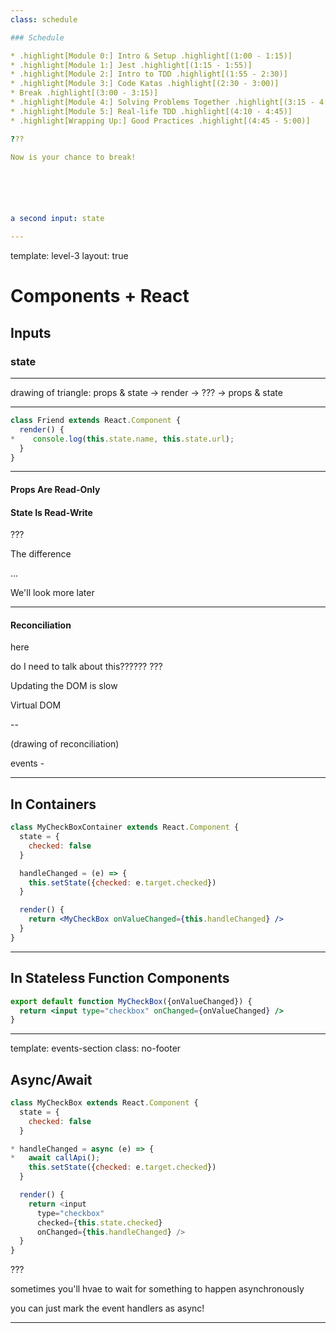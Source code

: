 ```yaml
---
class: schedule

### Schedule

* .highlight[Module 0:] Intro & Setup .highlight[(1:00 - 1:15)]
* .highlight[Module 1:] Jest .highlight[(1:15 - 1:55)]
* .highlight[Module 2:] Intro to TDD .highlight[(1:55 - 2:30)]
* .highlight[Module 3:] Code Katas .highlight[(2:30 - 3:00)]
* Break .highlight[(3:00 - 3:15)]
* .highlight[Module 4:] Solving Problems Together .highlight[(3:15 - 4:10)]
* .highlight[Module 5:] Real-life TDD .highlight[(4:10 - 4:45)]
* .highlight[Wrapping Up:] Good Practices .highlight[(4:45 - 5:00)]

???

Now is your chance to break!






a second input: state

---
```

template: level-3
layout: true
# Components + React
## Inputs
### state

---

drawing of triangle: 
props & state -> render -> ??? -> props & state

---

```jsx
class Friend extends React.Component {
  render() {
*    console.log(this.state.name, this.state.url);
  }
}
```

---

#### Props Are Read-Only
#### State Is Read-Write

???

The difference

...

We'll look more later





---
#### Reconciliation

here

do I need to talk about this??????
???

Updating the DOM is slow

Virtual DOM

--

(drawing of reconciliation)






events - 

---

## In Containers

```jsx
class MyCheckBoxContainer extends React.Component {
  state = {
    checked: false
  }

  handleChanged = (e) => {
    this.setState({checked: e.target.checked})  
  }

  render() {
    return <MyCheckBox onValueChanged={this.handleChanged} />
  }
}
```

---
## In Stateless Function Components

```jsx
export default function MyCheckBox({onValueChanged}) {
  return <input type="checkbox" onChanged={onValueChanged} />
}
```

---



template: events-section
class: no-footer

## Async/Await


```javascript
class MyCheckBox extends React.Component {
  state = {
    checked: false
  }

* handleChanged = async (e) => {
*   await callApi();
    this.setState({checked: e.target.checked})  
  }

  render() {
    return <input 
      type="checkbox" 
      checked={this.state.checked} 
      onChanged={this.handleChanged} />
  }
}
```

???

sometimes you'll hvae to wait for something to happen asynchronously

you can just mark the event handlers as async!

---
